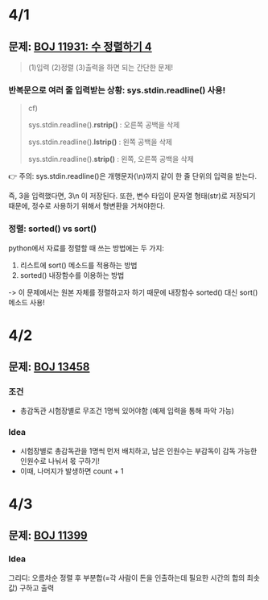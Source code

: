 
# 4/1

## 문제: [BOJ 11931: 수 정렬하기 4](https://www.acmicpc.net/problem/11931)

> (1)입력 (2)정렬 (3)출력을 하면 되는 간단한 문제!

### 반복문으로 여러 줄 입력받는 상황: sys.stdin.readline() 사용!
> cf)
> 
> sys.stdin.readline().**rstrip()** 
> : 오른쪽 공백을 삭제
> 
> sys.stdin.readline().**lstrip()** 
> : 왼쪽 공백을 삭제
> 
> sys.stdin.readline().**strip()** 
> : 왼쪽, 오른쪽 공백을 삭제
> 

👉 주의: sys.stdin.readline()은 개행문자(\n)까지 같이 한 줄 단위의 입력을 받는다. 

즉, 3을 입력했다면, 3\n 이 저장된다. 
또한, 변수 타입이 문자열 형태(str)로 저장되기 때문에, 정수로 사용하기 위해서 형변환을 거쳐야한다.


### 정렬: sorted() vs sort()
python에서 자료를 정렬할 때 쓰는 방법에는 두 가지: 
1. 리스트에 sort() 메소드를 적용하는 방법
2. sorted() 내장함수를 이용하는 방법

-> 이 문제에서는 원본 자체를 정렬하고자 하기 때문에 내장함수 sorted() 대신 sort() 메소드 사용!

# 4/2 
## 문제: [BOJ 13458](https://www.acmicpc.net/problem/13458)
### 조건
- 총감독관 시험장별로 무조건 1명씩 있어야함 (예제 입력을 통해 파악 가능)

### Idea
- 시험장별로 총감독관을 1명씩 먼저 배치하고, 남은 인원수는 부감독이 감독 가능한 인원수로 나눠서 몫 구하기!
- 이때, 나머지가 발생하면 count + 1

# 4/3 
## 문제: [BOJ 11399](https://www.acmicpc.net/problem/11399)

### Idea
그리디: 오름차순 정렬 후 부분합(=각 사람이 돈을 인출하는데 필요한 시간의 합의 최솟값) 구하고 출력
